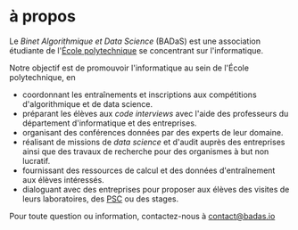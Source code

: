 # à propos

Le *Binet Algorithmique et Data Science* (BADaS) est une association étudiante de l'[École polytechnique](https://polytechnique.edu/) se concentrant sur l'informatique.

Notre objectif est de promouvoir l'informatique au sein de l'École polytechnique, en

* coordonnant les entraînements et inscriptions aux compétitions d'algorithmique et de data science.
* préparant les élèves aux *code interviews* avec l'aide des professeurs du département d'informatique et des entreprises.
* organisant des conférences données par des experts de leur domaine.
* réalisant de missions de *data science* et d'audit auprès des entreprises ainsi que des travaux de recherche pour des organismes à but non lucratif.
* fournissant des ressources de calcul et des données d'entraînement aux élèves intéressés.
*  dialoguant avec des entreprises pour proposer aux élèves des visites de leurs laboratoires, des [PSC](https://www.polytechnique.edu/fr/formation-par-projets) ou des stages.


Pour toute question ou information, contactez-nous à [contact@badas.io](mailto:contact@badas.io)
